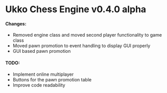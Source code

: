 # Ukko Chess Engine v0.4.0 alpha

#### Changes:
- Removed engine class and moved second player functionality to game class
- Moved pawn promotion to event handling to display GUI properly
- GUI based pawn promotion

#### TODO:
- Implement online multiplayer
- Buttons for the pawn promotion table
- Improve code readability
